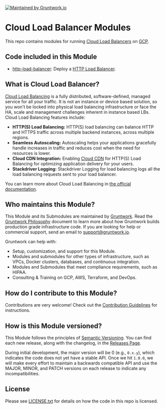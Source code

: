 [![Maintained by Gruntwork.io](https://img.shields.io/badge/maintained%20by-gruntwork.io-%235849a6.svg)](https://gruntwork.io/?ref=repo_google_load_balancer)

# Cloud Load Balancer Modules

This repo contains modules for running [Cloud Load Balancers](https://cloud.google.com/load-balancing/) on [GCP](https://cloud.google.com/).

## Code included in this Module

* [http-load-balancer](/modules/http-load-balancer): Deploy a [HTTP Load Balancer](https://cloud.google.com/load-balancing/docs/https/).


## What is Cloud Load Balancer?

[Cloud Load Balancing](https://cloud.google.com/load-balancing/) is a fully distributed, software-defined, managed service for all your traffic. It is not an instance or device based solution, so you won’t be locked into physical load balancing infrastructure or face the HA, scale and management challenges inherent in instance based LBs. Cloud Load Balancing features include:  

* **HTTP(S) Load Balancing:** HTTP(S) load balancing can balance HTTP and HTTPS traffic across multiple backend instances, across multiple regions.
* **Seamless Autoscaling:** Autoscaling helps your applications gracefully handle increases in traffic and reduces cost when the need for resources is lower.
* **Cloud CDN Integration:** Enabling [Cloud CDN](https://cloud.google.com/cdn/) for HTTP(S) Load Balancing for optimizing application delivery for your users.
* **Stackdriver Logging:** Stackdriver Logging for load balancing logs all the load balancing requests sent to your load balancer.

You can learn more about Cloud Load Balancing in [the official documentation](https://cloud.google.com/load-balancing/docs/).

## Who maintains this Module?

This Module and its Submodules are maintained by [Gruntwork](http://www.gruntwork.io/). Read the [Gruntwork Philosophy](/GRUNTWORK_PHILOSOPHY.md) document to learn more about how Gruntwork builds production grade infrastructure code. If you are looking for help or
commercial support, send an email to
[support@gruntwork.io](mailto:support@gruntwork.io?Subject=Google%20SQL%20Module).

Gruntwork can help with:

* Setup, customization, and support for this Module.
* Modules and submodules for other types of infrastructure, such as VPCs, Docker clusters, databases, and continuous
  integration.
* Modules and Submodules that meet compliance requirements, such as HIPAA.
* Consulting & Training on GCP, AWS, Terraform, and DevOps.


## How do I contribute to this Module?

Contributions are very welcome! Check out the [Contribution Guidelines](/CONTRIBUTING.md) for instructions.


## How is this Module versioned?

This Module follows the principles of [Semantic Versioning](http://semver.org/). You can find each new release, along
with the changelog, in the [Releases Page](../../releases).

During initial development, the major version will be 0 (e.g., `0.x.y`), which indicates the code does not yet have a
stable API. Once we hit `1.0.0`, we will make every effort to maintain a backwards compatible API and use the MAJOR,
MINOR, and PATCH versions on each release to indicate any incompatibilities.


## License

Please see [LICENSE.txt](/LICENSE.txt) for details on how the code in this repo is licensed.
